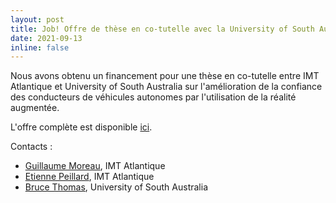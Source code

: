 ```yaml
---
layout: post
title: Job! Offre de thèse en co-tutelle avec la University of South Australia, Adelaide
date: 2021-09-13
inline: false
---
```



Nous avons obtenu un financement pour une thèse en co-tutelle entre IMT Atlantique et University of South Australia sur l'amélioration de la confiance des conducteurs de véhicules autonomes par l'utilisation de la réalité augmentée. 

L'offre complète est disponible [ici](https://www.imt-atlantique.fr/sites/default/files/recherche/offres-theses/Sujet-these%20-2021%20Labsticc.pdf). 

Contacts : 

 - [Guillaume Moreau](mailto:guillaume.moreau@imt-atlantique.fr), IMT Atlantique
 - [Etienne Peillard](mailto:etienne.peillard@imt-atlantique.fr),  IMT Atlantique
 - [Bruce Thomas](mailto:bruce.thomas@unisa.edu.au), University of South Australia
 
  


